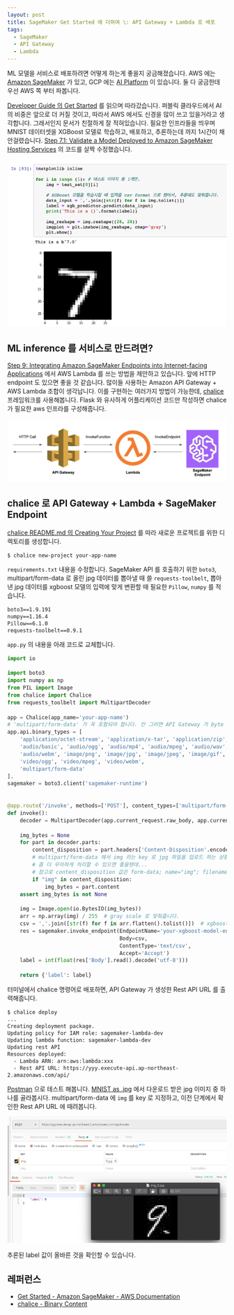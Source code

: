 ```yaml
---
layout: post
title: SageMaker Get Started 에 더하여 \: API Gateway + Lambda 로 배포
tags:
  - SageMaker
  - API Gateway
  - Lambda
---
```


ML 모델을 서비스로 배포하려면 어떻게 하는게 좋을지 궁금해졌습니다. AWS 에는 [Amazon SageMaker](https://aws.amazon.com/ko/sagemaker/) 가 있고, GCP 에는 [AI Platform](https://cloud.google.com/ai-platform/?hl=ko) 이 있습니다. 둘 다 궁금한데 우선 AWS 쪽 부터 파봅니다.

[Developer Guide 의 Get Started](https://docs.aws.amazon.com/sagemaker/latest/dg/gs.html) 를 읽으며 따라갔습니다. 퍼블릭 클라우드에서 AI 의 비중은 앞으로 더 커질 것이고, 따라서 AWS 에서도 신경을 많이 쓰고 있을거라고 생각합니다. 그래서인지 문서가 친절하게 잘 적혀있습니다. 필요한 인프라들을 띄우며 MNIST 데이터셋을 XGBoost 모델로 학습하고, 배포하고, 추론하는데 까지 1시간이 채 안걸렸습니다. [Step 7.1: Validate a Model Deployed to Amazon SageMaker Hosting Services](https://docs.aws.amazon.com/sagemaker/latest/dg/ex1-test-model-endpoint.html) 의 코드를 살짝 수정했습니다.

<p align="center">
  <img src="https://raw.githubusercontent.com/chang12/chang12.github.io/master/images/2019-07-21-pic1-mnist-xgboost-inference.png" alt="2019-07-21-pic1-mnist-xgboost-inference.png"/>
</p>

## ML inference 를 서비스로 만드려면?

[Step 9: Integrating Amazon SageMaker Endpoints into Internet-facing Applications](https://docs.aws.amazon.com/sagemaker/latest/dg/getting-started-client-app.html) 에서 AWS Lambda 를 쓰는 방법을 제안하고 있습니다. 앞에 HTTP endpoint 도 있으면 좋을 것 같습니다. 많이들 사용하는 Amazon API Gateway + AWS Lambda 조합이 생각납니다. 이를 구현하는 여러가지 방법이 가능한데, [chalice](https://github.com/aws/chalice) 프레임워크를 사용해봅니다. Flask 와 유사하게 어플리케이션 코드만 작성하면 chalice 가 필요한 aws 인프라를 구성해줍니다.

<p align="center">
  <img src="https://raw.githubusercontent.com/chang12/chang12.github.io/master/images/2019-07-21-pic2-api-gateway-lambda-sagemaker-endpoint.png" alt="2019-07-21-pic2-api-gateway-lambda-sagemaker-endpoint.png"/>
</p>

## chalice 로 API Gateway + Lambda + SageMaker Endpoint

[chalice README.md 의 Creating Your Project](https://github.com/aws/chalice#creating-your-project) 를 따라 새로운 프로젝트를 위한 디렉토리를 생성합니다.

```
$ chalice new-project your-app-name
```

`requirements.txt` 내용을 수정합니다. SageMaker API 를 호출하기 위한 `boto3`, multipart/form-data 로 올린 jpg 데이터를 뽑아낼 때 쓸 `requests-toolbelt`, 뽑아낸 jpg 데이터를 xgboost 모델의 입력에 맞게 변환할 때 필요한 `Pillow`, `numpy` 를 적습니다.

```
boto3==1.9.191
numpy==1.16.4
Pillow==6.1.0
requests-toolbelt==0.9.1
```

`app.py` 의 내용을 아래 코드로 교체합니다.

```python
import io

import boto3
import numpy as np
from PIL import Image
from chalice import Chalice
from requests_toolbelt import MultipartDecoder

app = Chalice(app_name='your-app-name')
# 'multipart/form-data' 가 꼭 포함되야 합니다. 안 그러면 API Gateway 가 byte 를 manipulate 해서 Pillow 로 처리할 때 에러가 발생합니다.
app.api.binary_types = [
    'application/octet-stream', 'application/x-tar', 'application/zip',
    'audio/basic', 'audio/ogg', 'audio/mp4', 'audio/mpeg', 'audio/wav',
    'audio/webm', 'image/png', 'image/jpg', 'image/jpeg', 'image/gif',
    'video/ogg', 'video/mpeg', 'video/webm',
    'multipart/form-data'
].
sagemaker = boto3.client('sagemaker-runtime')


@app.route('/invoke', methods=['POST'], content_types=['multipart/form-data'])
def invoke():
    decoder = MultipartDecoder(app.current_request.raw_body, app.current_request.headers['content-type'])

    img_bytes = None
    for part in decoder.parts:
        content_disposition = part.headers['Content-Disposition'.encode()].decode()
        # multipart/form-data 에서 img 라는 key 로 jpg 파일을 업로드 하는 상황을 가정합니다.
        # 좀 더 우아하게 처리할 수 있으면 좋을텐데...
        # 참고로 content_disposition 값은 form-data; name="img"; filename="9.jpg" 처럼 적힙니다.
        if "img" in content_disposition:
            img_bytes = part.content
    assert img_bytes is not None

    img = Image.open(io.BytesIO(img_bytes))
    arr = np.array(img) / 255  # gray scale 로 맞춰줍니다.
    csv = ','.join([str(f) for f in arr.flatten().tolist()])  # xgboost 입력에 맞춰 comma separated value 로 만들어줍니다.
    res = sagemaker.invoke_endpoint(EndpointName='your-xgboost-model-endpoint-name',
                                    Body=csv,
                                    ContentType='text/csv',
                                    Accept='Accept')
    label = int(float(res['Body'].read().decode('utf-8')))

    return {'label': label}

```

터미널에서 chalice 명령어로 배포하면, API Gateway 가 생성한 Rest API URL 를 출력해줍니다.

```
$ chalice deploy
...
Creating deployment package.
Updating policy for IAM role: sagemaker-lambda-dev
Updating lambda function: sagemaker-lambda-dev
Updating rest API
Resources deployed:
  - Lambda ARN: arn:aws:lambda:xxx
  - Rest API URL: https://yyy.execute-api.ap-northeast-2.amazonaws.com/api/
```

[Postman](https://www.getpostman.com/) 으로 테스트 해봅니다. [MNIST as .jpg](https://www.kaggle.com/scolianni/mnistasjpg) 에서 다운로드 받은 jpg 이미지 중 하나를 골라봅시다. multipart/form-data 에 `img` 를 key 로 지정하고, 이전 단계에서 확인한 Rest API URL 에 때려봅니다.

<p align="center">
  <img src="https://raw.githubusercontent.com/chang12/chang12.github.io/master/images/2019-07-21-pic3-result.png" alt="2019-07-21-pic3-result.png"/>
</p>

추론된 label 값이 올바른 것을 확인할 수 있습니다.

## 레퍼런스

* [Get Started - Amazon SageMaker - AWS Documentation](https://docs.aws.amazon.com/sagemaker/latest/dg/gs.html)
* [chalice - Binary Content](https://chalice.readthedocs.io/en/latest/topics/views.html#binary-content)
